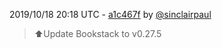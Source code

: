 2019/10/18 20:18 UTC - [a1c467f](https://github.com/hassio-addons/addon-bookstack/commit/a1c467fadf33c3df4f88e0d4c3539ad0eb547e70) by [@sinclairpaul](https://github.com/sinclairpaul)
> ⬆Update Bookstack to v0.27.5 

